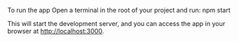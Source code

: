 To run the app Open a terminal in the root of your project and run: npm start

This will start the development server, and you can access the app in your browser at [http://localhost:3000](http://localhost:3000).
